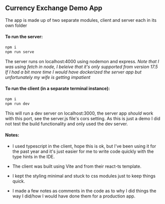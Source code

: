 ## Currency Exchange Demo App
The app is made up of two separate modules, client and server each in its own folder

#### To run the server: 
```sh
npm i
npm run serve
```

The server runs on localhost:4000 using nodemon and express.
*Note that I was using fetch in node, I beleive that it's only supported from version 17.5*
*If I had a bit more time I would have dockerized the server app but unfortunately my wife is getting impatient*

#### To run the client (in a separate terminal instance): 
```sh
npm i
npm run dev
```

This will run a dev server on localhost:3000, the server app *should* work with this port, see the server.js file's cors setting. As this is just a demo I did not test the build functionality and only used the dev server. 

#### Notes:
 - I used typescript in the client, hope this is ok, but I've been using it for the past year and it's just easier for me to write code quickly with the type hints in the IDE.
 
 - The client was built using Vite and from their react-ts template.
 
 - I kept the styling minimal and stuck to css modules just to keep things quick.

- I made a few notes as comments in the code as to why I did things the way I did/how I would have done them for a production app.